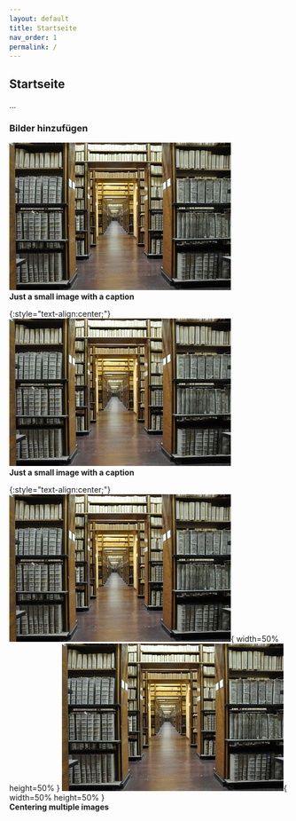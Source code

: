 ```yaml
---
layout: default
title: Startseite
nav_order: 1
permalink: /
---
```


## Startseite

...

### Bilder hinzufügen

![small-image.jpg](assets/images/small-image.jpg)
<br>
<b>Just a small image with a caption</b>


{:style="text-align:center;"}
![small-image.jpg](assets/images/small-image.jpg)
<br>
<b>Just a small image with a caption</b>


{:style="text-align:center;"}
![small-image.jpg](assets/images/small-image.jpg){ width=50% height=50% }
![small-image.jpg](assets/images/small-image.jpg){ width=50% height=50% }
<br>
<b>Centering multiple images</b>

